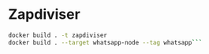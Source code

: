 # Zapdiviser

```bash
docker build . -t zapdiviser
docker build . --target whatsapp-node --tag whatsapp```
